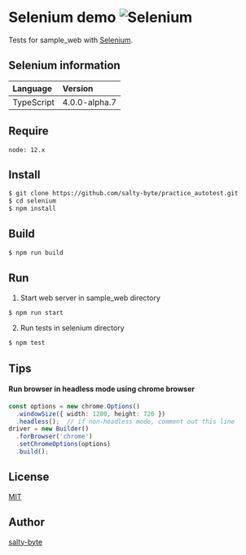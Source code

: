 Selenium demo ![Selenium](https://github.com/salty-byte/practice_autotest/workflows/Selenium/badge.svg)
========
Tests for sample_web with [Selenium](https://www.selenium.dev/).

## Selenium information

|Language|Version|
|:---|:---|
|TypeScript|4.0.0-alpha.7|

## Require

```
node: 12.x
```

## Install

```sh
$ git clone https://github.com/salty-byte/practice_autotest.git
$ cd selenium
$ npm install
```

## Build

```sh
$ npm run build
```

## Run

1. Start web server in sample_web directory
```sh
$ npm run start
```

2. Run tests in selenium directory
```sh
$ npm test
```

## Tips

#### Run browser in headless mode using chrome browser
```typescript
const options = new chrome.Options()
  .windowSize({ width: 1280, height: 720 })
  .headless();  // if non-headless mode, comment out this line
driver = new Builder()
  .forBrowser('chrome')
  .setChromeOptions(options)
  .build();
```

## License

[MIT](https://github.com/salty-byte/practice_autotest/blob/master/LICENSE)

## Author

[salty-byte](https://github.com/salty-byte/)
